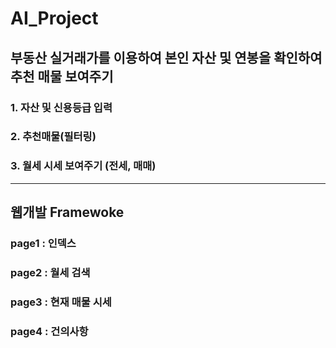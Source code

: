 # AI_Project

## 부동산 실거래가를 이용하여 본인 자산 및 연봉을 확인하여 추천 매물 보여주기
### 1. 자산 및 신용등급 입력
### 2. 추천매물(필터링)
### 3. 월세 시세 보여주기 (전세, 매매)
***
## 웹개발 Framewoke
### page1 : 인덱스
### page2 : 월세 검색
### page3 : 현재 매물 시세
### page4 : 건의사항